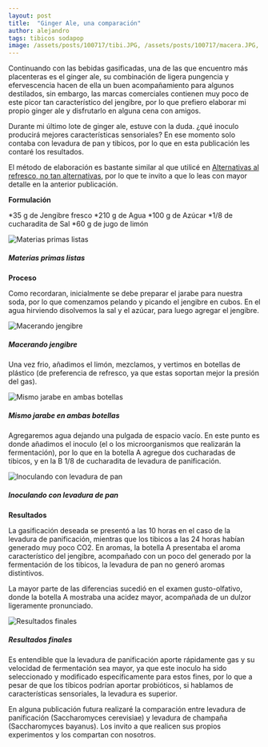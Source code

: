 ```yaml
---
layout: post
title:  "Ginger Ale, una comparación"
author: alejandro
tags: tibicos sodapop
image: /assets/posts/100717/tibi.JPG, /assets/posts/100717/macera.JPG, /assets/posts/100717/jarabe.JPG, /assets/posts/100717/leva.JPG, /assets/posts/100717/botella.JPG
---
```

Continuando con las bebidas gasificadas, una de las que encuentro más placenteras es el ginger ale, su combinación de ligera pungencia y efervescencia hacen de ella un buen acompañamiento para algunos destilados, sin embargo, las marcas comerciales contienen muy poco de este picor tan característico del jengibre, por lo que prefiero elaborar mi propio ginger ale y disfrutarlo en alguna cena con amigos.

Durante mi último lote de ginger ale, estuve con la duda. ¿qué inoculo producirá mejores características sensoriales? En ese momento solo contaba con levadura de pan y tibicos, por lo que en esta publicación les contaré los resultados.

El método de elaboración es bastante similar al que utilicé en [Alternativas al refresco, no tan alternativas](https://sciencefornourishment.github.io/alternativas-al-refresco/ "Alternativas al refresco, no tan alternativas"), por lo que te invito a que lo leas con mayor detalle en la anterior publicación. 

**Formulación**

*35 g de Jengibre fresco
*210 g de Agua
*100 g de Azúcar
*1/8 de cucharadita de Sal
*60 g de jugo de limón

![Materias primas listas](/assets/posts/100717/tibi.JPG)
##### Materias primas listas

**Proceso**

Como recordaran, inicialmente se debe preparar el jarabe para nuestra soda, por lo que comenzamos pelando y picando el jengibre en cubos. En el agua hirviendo disolvemos la sal y el azúcar, para luego agregar el jengibre. 

![Macerando jengibre](/assets/posts/100717/macera.JPG)
##### Macerando jengibre

Una vez frio, añadimos el limón, mezclamos, y vertimos en botellas de plástico (de preferencia de refresco, ya que estas soportan mejor la presión del gas). 

![Mismo jarabe en ambas botellas](/assets/posts/100717/jarabe.JPG)
##### Mismo jarabe en ambas botellas

Agregaremos agua dejando una pulgada de espacio vacío. En este punto es donde añadimos el inoculo (el o los microorganismos que realizarán la fermentación), por lo que en la botella A agregue dos cucharadas de tibicos, y en la B 1/8 de cucharadita de levadura de panificación.

![Inoculando con levadura de pan](/assets/posts/100717/leva.JPG)
##### Inoculando con levadura de pan

**Resultados**

La gasificación deseada se presentó a las 10 horas en el caso de la levadura de panificación, mientras que los tibicos a las 24 horas habían generado muy poco CO2. En aromas, la botella A presentaba el aroma característico del jengibre, acompañado con un poco del generado por la fermentación de los tibicos, la levadura de pan no generó aromas distintivos.

La mayor parte de las diferencias sucedió en el examen gusto-olfativo, donde la botella A mostraba una acidez mayor, acompañada de un dulzor ligeramente pronunciado. 

![Resultados finales](/assets/posts/100717/botella.JPG)
##### Resultados finales

Es entendible que la levadura de panificación aporte rápidamente gas y su velocidad de fermentación sea mayor, ya que este inoculo ha sido seleccionado y modificado específicamente para estos fines, por lo que a pesar de que los tibicos podrían aportar probióticos, si hablamos de características sensoriales, la levadura es superior.  

En alguna publicación futura realizaré la comparación entre levadura de panificación (Saccharomyces cerevisiae) y levadura de champaña (Saccharomyces bayanus). Los invito a que realicen sus propios experimentos y los compartan con nosotros.
